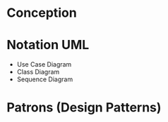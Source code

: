 # Conception

# Notation UML

* Use Case Diagram  
* Class Diagram  
* Sequence Diagram

# Patrons (Design Patterns)


